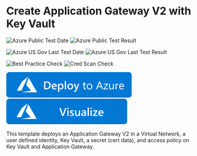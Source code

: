 # Create Application Gateway V2 with Key Vault

![Azure Public Test Date](https://azurequickstartsservice.blob.core.windows.net/badges/101-application-gateway-key-vault-create/PublicLastTestDate.svg)
![Azure Public Test Result](https://azurequickstartsservice.blob.core.windows.net/badges/101-application-gateway-key-vault-create/PublicDeployment.svg)

![Azure US Gov Last Test Date](https://azurequickstartsservice.blob.core.windows.net/badges/101-application-gateway-key-vault-create/FairfaxLastTestDate.svg)
![Azure US Gov Last Test Result](https://azurequickstartsservice.blob.core.windows.net/badges/101-application-gateway-key-vault-create/FairfaxDeployment.svg)

![Best Practice Check](https://azurequickstartsservice.blob.core.windows.net/badges/101-application-gateway-key-vault-create/BestPracticeResult.svg)
![Cred Scan Check](https://azurequickstartsservice.blob.core.windows.net/badges/101-application-gateway-key-vault-create/CredScanResult.svg)

[![Deploy To Azure](https://raw.githubusercontent.com/Azure/azure-quickstart-templates/master/1-CONTRIBUTION-GUIDE/images/deploytoazure.svg?sanitize=true)](https://portal.azure.com/#create/Microsoft.Template/uri/https%3A%2F%2Fraw.githubusercontent.com%2FAzure%2Fazure-quickstart-templates%2Fmaster%2F101-application-gateway-key-vault-create%2Fazuredeploy.json)  [![Visualize](https://raw.githubusercontent.com/Azure/azure-quickstart-templates/master/1-CONTRIBUTION-GUIDE/images/visualizebutton.svg?sanitize=true)](http://armviz.io/#/?load=https%3A%2F%2Fraw.githubusercontent.com%2FAzure%2Fazure-quickstart-templates%2Fmaster%2F101-application-gateway-key-vault-create%2Fazuredeploy.json)

This template deploys an Application Gateway V2 in a Virtual Network, a user defined identity, Key Vault, a secret (cert data), and access policy on Key Vault and Application Gateway.



